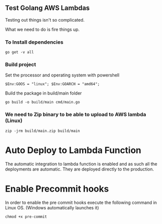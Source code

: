 
## Test Golang AWS Lambdas

Testing out things isn't so complicated.

What we need to do is fire things up.

### To Install dependencies

`go get -v all`

### Build project

Set the processor and operating system with powershell

`$Env:GOOS = "linux"; $Env:GOARCH = "amd64";`

Build the package in build/main folder 

`go build -o build/main cmd/main.go`

### We need to Zip binary to be able to upload to AWS lambda (Linux)

`zip -jrm build/main.zip build/main`


# Auto Deploy to Lambda Function

The automatic integration to lambda function is enabled and as such all the deployments are automatic. They are deployed directly to the production.


# Enable Precommit hooks

In order to enable the pre commit hooks execute the following command in Linux OS. (Windows automatically launches it)

`chmod +x pre-commit`